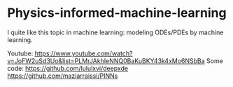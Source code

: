 # Physics-informed-machine-learning

I quite like this topic in machine learning: modeling ODEs/PDEs by machine learning.

Youtube:
https://www.youtube.com/watch?v=JoFW2uSd3Uo&list=PLMrJAkhIeNNQ0BaKuBKY43k4xMo6NSbBa
Some code:
https://github.com/lululxvi/deepxde
https://github.com/maziarraissi/PINNs
